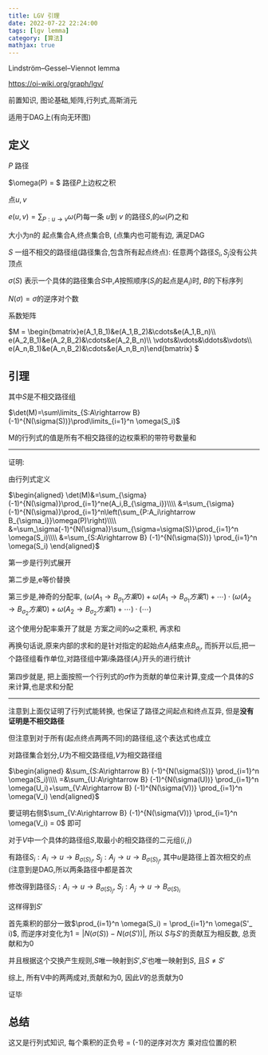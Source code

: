 ```yaml
---
title: LGV 引理
date: 2022-07-22 22:24:00
tags: [lgv lemma]
category: [算法]
mathjax: true
---
```


Lindström–Gessel–Viennot lemma

https://oi-wiki.org/graph/lgv/

前置知识, 图论基础,矩阵,行列式,高斯消元

适用于DAG上(有向无环图)

## 定义

$P$ 路径

$\omega(P) = $ 路径$P$上边权之积

点$u,v$

$e(u,v) = \sum_{P:u\to v} \omega(P)$每一条 $u$到 $v$ 的路径$S$,的$\omega(P)$之和

大小为n的 起点集合A,终点集合B, (点集内也可能有边, 满足DAG

$S$ 一组不相交的路径组(路径集合,包含所有起点终点): 任意两个路径$S_i,S_j$没有公共顶点

$\sigma(S)$ 表示一个具体的路径集合$S$中,$A$按照顺序($S_i$的起点是$A_i$)时, $B$的下标序列

$N(\sigma) = \sigma$的逆序对个数

系数矩阵

$M = \begin{bmatrix}e(A_1,B_1)&e(A_1,B_2)&\cdots&e(A_1,B_n)\\\\
e(A_2,B_1)&e(A_2,B_2)&\cdots&e(A_2,B_n)\\\\
\vdots&\vdots&\ddots&\vdots\\\\
e(A_n,B_1)&e(A_n,B_2)&\cdots&e(A_n,B_n)\end{bmatrix}
$

## 引理

其中$S$是不相交路径组

$\det(M)=\sum\limits_{S:A\rightarrow B}(-1)^{N(\sigma(S))}\prod\limits_{i=1}^n \omega(S_i)$


M的行列式的值是所有不相交路径的边权乘积的带符号数量和

---

证明:

由行列式定义

$\begin{aligned}
\det(M)&=\sum_{\sigma}(-1)^{N(\sigma)}\prod_{i=1}^ne(A_i,B_{\sigma_i})\\\\
&=\sum_{\sigma}(-1)^{N(\sigma)}\prod_{i=1}^n\left(\sum_{P:A_i\rightarrow B_{\sigma_i}}\omega(P)\right)\\\\
&=\sum_\sigma(-1)^{N(\sigma)}\sum_{\sigma=\sigma(S)}\prod_{i=1}^n \omega(S_i)\\\\
&=\sum_{S:A\rightarrow B} (-1)^{N(\sigma(S))} \prod_{i=1}^n \omega(S_i)
\end{aligned}$

第一步是行列式展开

第二步是,e等价替换

第三步是,神奇的分配率, $(\omega(A_1\to B_{\sigma_1}方案0) + \omega(A_1\to B_{\sigma_1}方案1) + \cdots) \cdot (\omega(A_2\to B_{\sigma_2}方案0) + \omega(A_2\to B_{\sigma_2}方案1) + \cdots) \cdot (\cdots)$

这个使用分配率乘开了就是 方案之间的$\omega$之乘积, 再求和

再换句话说,原来内部的求和的是针对指定的起始点$A_i$结束点$B_{\sigma_i}$, 而拆开以后,把一个路径组看作单位,对路径组中第$i$条路径($A_i$)开头的进行统计

第四步就是, 把上面按照一个行列式的$\sigma$作为贡献的单位来计算,变成一个具体的$S$来计算,也是求和分配

---

注意到上面仅证明了行列式能转换, 也保证了路径之间起点和终点互异, 但是**没有证明是不相交路径**

但注意到对于所有(起点终点两两不同)的路径组,这个表达式也成立

对路径集合划分,$U$为不相交路径组,$V$为相交路径组

$\begin{aligned}
&\sum_{S:A\rightarrow B} (-1)^{N(\sigma(S))} \prod_{i=1}^n \omega(S_i)\\\\
=&\sum_{U:A\rightarrow B} (-1)^{N(\sigma(U))} \prod_{i=1}^n \omega(U_i)+\sum_{V:A\rightarrow B} (-1)^{N(\sigma(V))} \prod_{i=1}^n \omega(V_i)
\end{aligned}$

要证明右侧$\sum_{V:A\rightarrow B} (-1)^{N(\sigma(V))} \prod_{i=1}^n \omega(V_i) = 0$ 即可

对于$V$中一个具体的路径组$S$,取最小的相交路径的二元组$(i,j)$

有路径$S_i: A_i \to u \to B_{\sigma(S)_ i}$, $S_j: A_j \to u \to B_{\sigma(S)_ j}$, 其中$u$是路径上首次相交的点(注意到是DAG,所以两条路径中都是首次

修改得到路径$S_i: A_i \to u \to B_{\sigma(S)_ j}$, $S_j: A_j \to u \to B_{\sigma(S)_ i}$

这样得到$S'$

首先乘积的部分一致$\prod_{i=1}^n \omega(S_i) = \prod_{i=1}^n \omega(S'_ i)$, 而逆序对变化为$1 = |N(\sigma(S)) - N(\sigma(S'))|$, 所以 $S$与$S'$的贡献互为相反数, 总贡献和为$0$

并且根据这个交换产生规则,$S$唯一映射到$S'$,$S'$也唯一映射到$S$, 且$S \neq S'$

综上, 所有V中的两两成对,贡献和为$0$, 因此$V$的总贡献为$0$

证毕

## 总结

这又是行列式知识, 每个乘积的正负号 = (-1)的逆序对次方 乘对应位置的积
